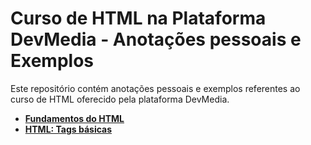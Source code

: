 # Curso de HTML na Plataforma DevMedia - Anotações pessoais e Exemplos

Este repositório contém anotações pessoais e exemplos referentes ao curso de HTML oferecido pela plataforma DevMedia.


  - [**Fundamentos do HTML**](https://github.com/RenatoLinard/html_DevMedia/blob/main/Fundamentos%20do%20html.md)
  - [**HTML: Tags básicas**](https://github.com/RenatoLinard/html_DevMedia/blob/main/HTML:%20Tags%20b%C3%A1sicas.md)

    
